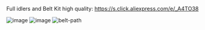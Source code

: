Full idlers and Belt Kit high quality: https://s.click.aliexpress.com/e/_A4TO38 

![image](https://user-images.githubusercontent.com/37383368/138017986-d01c6e7f-80cc-43e6-8a3a-786e9b687c0f.png)
![image](https://user-images.githubusercontent.com/37383368/138017943-f8ce1ec6-bfc7-497a-8ac4-c70e67de8ebf.png)
![belt-path](https://user-images.githubusercontent.com/37383368/146963419-4311baa4-c288-425f-8dee-1f4cb577fcbd.png)


